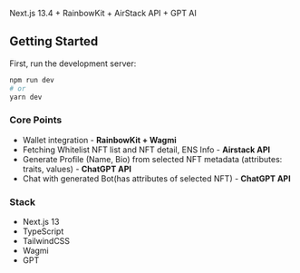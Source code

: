 Next.js 13.4 + RainbowKit + AirStack API + GPT AI

## Getting Started

First, run the development server:

```bash
npm run dev
# or
yarn dev
```
### Core Points
- Wallet integration - **RainbowKit + Wagmi**
- Fetching Whitelist NFT list and NFT detail, ENS Info - **Airstack API**
- Generate Profile (Name, Bio) from selected NFT metadata (attributes: traits, values) - **ChatGPT API**
- Chat with generated Bot(has attributes of selected NFT) - **ChatGPT API**
### Stack
- Next.js 13
- TypeScript
- TailwindCSS
- Wagmi
- GPT

